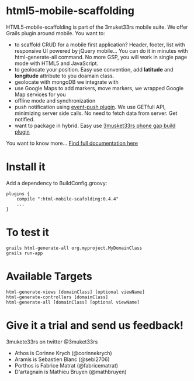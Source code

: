 html5-mobile-scaffolding
========================

HTML5-mobile-scaffolding is part of the 3muket33rs mobile suite. We offer Grails plugin around mobile. You want to:


- to scaffold CRUD for a mobile first application? Header, footer, list with responsive UI powered by jQuery mobile... 
You can do it in minutes with html-generate-all command. No more GSP, you will work in single page mode with HTML5 and JavaScript.
- to geolocate your position. Easy use convention, add **latitude** and **longitude** attribute to you doamain class.
- geolocate with mongoDB we integrate with
- use Google Maps to add markers, move markers, we wrapped Google Map services for you
- offline mode and synchronization
- push notification using [event-push plugin](http://grails.org/plugin/events-push). We use GETfull API, minimizing server side calls. No need to fetch data from server. Get notified.
- want to package in hybrid. Easy use [3musket33rs phone gap build plugin](https://github.com/3musket33rs/phonegapbuild)

You want to know more... [Find full documentation here](http://3musket33rs.github.com/html5-mobile-scaffolding/)

Install it
===========

Add a dependency to BuildConfig.groovy:

    plugins {
        compile ":html-mobile-scafolding:0.4.4"
        ...
    }


To test it
===========

	grails html-generate-all org.myproject.MyDomainClass
	grails run-app

Available Targets
=================

	html-generate-views [domainClass] [optional viewName]
	html-generate-controllers [domainClass]
	html-generate-all [domainClass] [optional viewName]

Give it a trial and send us feedback!
====================================

3mukete33rs on twitter @3muket33rs 
- Athos is Corinne Krych (@corinnekrych)
- Aramis is Sebastien Blanc (@sebi2706)
- Porthos is Fabrice Matrat (@fabricematrat)
- D'artagnain is Mathieu Bruyen (@mathbruyen)
